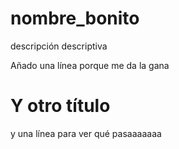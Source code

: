 # nombre_bonito
descripción descriptiva

Añado una línea porque me da la gana

# Y otro título

y una línea para ver qué pasaaaaaaa
